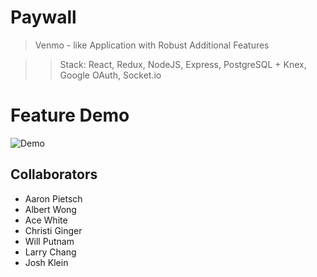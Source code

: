 # Paywall

> Venmo - like Application with Robust Additional Features

>> Stack: React, Redux, NodeJS, Express, PostgreSQL + Knex, Google OAuth, Socket.io

# Feature Demo
![Demo](https://media.giphy.com/media/5ziP3ymybzo2Mw3W5J/giphy.gif)

## Collaborators

  - Aaron Pietsch
  - Albert Wong
  - Ace White
  - Christi Ginger
  - Will Putnam
  - Larry Chang
  - Josh Klein
